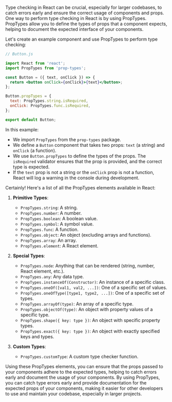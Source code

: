 Type checking in React can be crucial, especially for larger codebases, to catch errors early and ensure the correct usage of components and props. One way to perform type checking in React is by using PropTypes. PropTypes allow you to define the types of props that a component expects, helping to document the expected interface of your components.

Let's create an example component and use PropTypes to perform type checking:

```jsx
// Button.js

import React from 'react';
import PropTypes from 'prop-types';

const Button = ({ text, onClick }) => {
  return <button onClick={onClick}>{text}</button>;
};

Button.propTypes = {
  text: PropTypes.string.isRequired,
  onClick: PropTypes.func.isRequired,
};

export default Button;
```

In this example:

- We import `PropTypes` from the `prop-types` package.
- We define a `Button` component that takes two props: `text` (a string) and `onClick` (a function).
- We use `Button.propTypes` to define the types of the props. The `isRequired` validator ensures that the prop is provided, and the correct type is expected.
- If the `text` prop is not a string or the `onClick` prop is not a function, React will log a warning in the console during development.

Certainly! Here's a list of all the PropTypes elements available in React:

1. **Primitive Types**:
   - `PropTypes.string`: A string.
   - `PropTypes.number`: A number.
   - `PropTypes.boolean`: A boolean value.
   - `PropTypes.symbol`: A symbol value.
   - `PropTypes.func`: A function.
   - `PropTypes.object`: An object (excluding arrays and functions).
   - `PropTypes.array`: An array.
   - `PropTypes.element`: A React element.

2. **Special Types**:
   - `PropTypes.node`: Anything that can be rendered (string, number, React element, etc.).
   - `PropTypes.any`: Any data type.
   - `PropTypes.instanceOf(Constructor)`: An instance of a specific class.
   - `PropTypes.oneOf([val1, val2, ...])`: One of a specific set of values.
   - `PropTypes.oneOfType([type1, type2, ...])`: One of a specific set of types.
   - `PropTypes.arrayOf(type)`: An array of a specific type.
   - `PropTypes.objectOf(type)`: An object with property values of a specific type.
   - `PropTypes.shape({ key: type })`: An object with specific property types.
   - `PropTypes.exact({ key: type })`: An object with exactly specified keys and types.

3. **Custom Types**:
   - `PropTypes.customType`: A custom type checker function.

Using these PropTypes elements, you can ensure that the props passed to your components adhere to the expected types, helping to catch errors early and document the usage of your components.
By using PropTypes, you can catch type errors early and provide documentation for the expected props of your components, making it easier for other developers to use and maintain your codebase, especially in larger projects.
